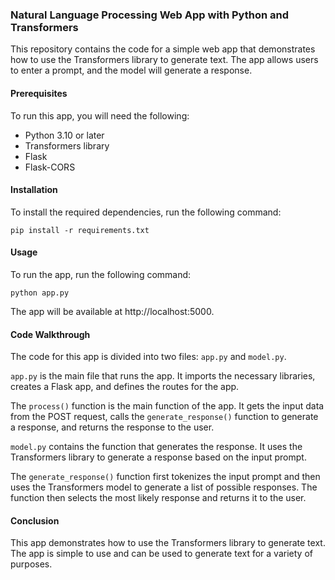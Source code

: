  ### Natural Language Processing Web App with Python and Transformers

This repository contains the code for a simple web app that demonstrates how to use the Transformers library to generate text. The app allows users to enter a prompt, and the model will generate a response.

#### Prerequisites

To run this app, you will need the following:

* Python 3.10 or later
* Transformers library
* Flask
* Flask-CORS

#### Installation

To install the required dependencies, run the following command:

```
pip install -r requirements.txt
```

#### Usage

To run the app, run the following command:

```
python app.py
```

The app will be available at http://localhost:5000.

#### Code Walkthrough

The code for this app is divided into two files: `app.py` and `model.py`.

`app.py` is the main file that runs the app. It imports the necessary libraries, creates a Flask app, and defines the routes for the app.

The `process()` function is the main function of the app. It gets the input data from the POST request, calls the `generate_response()` function to generate a response, and returns the response to the user.

`model.py` contains the function that generates the response. It uses the Transformers library to generate a response based on the input prompt.

The `generate_response()` function first tokenizes the input prompt and then uses the Transformers model to generate a list of possible responses. The function then selects the most likely response and returns it to the user.

#### Conclusion

This app demonstrates how to use the Transformers library to generate text. The app is simple to use and can be used to generate text for a variety of purposes.
